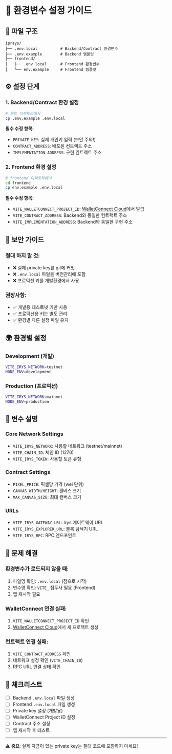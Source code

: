 # 🔧 환경변수 설정 가이드

## 📂 파일 구조

```
iprays/
├── .env.local          # Backend/Contract 환경변수
├── .env.example        # Backend 템플릿
├── frontend/
│   ├── .env.local      # Frontend 환경변수 
│   └── env.example     # Frontend 템플릿
```

## ⚙️ 설정 단계

### 1. Backend/Contract 환경 설정

```bash
# 루트 디렉토리에서
cp .env.example .env.local
```

**필수 수정 항목:**
- `PRIVATE_KEY`: 실제 개인키 입력 (보안 주의!)
- `CONTRACT_ADDRESS`: 배포된 컨트랙트 주소
- `IMPLEMENTATION_ADDRESS`: 구현 컨트랙트 주소

### 2. Frontend 환경 설정

```bash
# frontend 디렉토리에서
cd frontend
cp env.example .env.local
```

**필수 수정 항목:**
- `VITE_WALLETCONNECT_PROJECT_ID`: [WalletConnect Cloud](https://cloud.walletconnect.com/)에서 발급
- `VITE_CONTRACT_ADDRESS`: Backend와 동일한 컨트랙트 주소
- `VITE_IMPLEMENTATION_ADDRESS`: Backend와 동일한 구현 주소

## 🔐 보안 가이드

### 절대 하지 말 것:
- ❌ 실제 private key를 git에 커밋
- ❌ `.env.local` 파일을 버전관리에 포함
- ❌ 프로덕션 키를 개발환경에서 사용

### 권장사항:
- ✅ 개발용 테스트넷 키만 사용
- ✅ 프로덕션용 키는 별도 관리
- ✅ 환경별 다른 설정 파일 유지

## 🌍 환경별 설정

### Development (개발)
```bash
VITE_IRYS_NETWORK=testnet
NODE_ENV=development
```

### Production (프로덕션)
```bash
VITE_IRYS_NETWORK=mainnet
NODE_ENV=production
```

## 🔧 변수 설명

### Core Network Settings
- `VITE_IRYS_NETWORK`: 사용할 네트워크 (testnet/mainnet)
- `VITE_CHAIN_ID`: 체인 ID (1270)
- `VITE_IRYS_TOKEN`: 사용할 토큰 유형

### Contract Settings  
- `PIXEL_PRICE`: 픽셀당 가격 (wei 단위)
- `CANVAS_WIDTH/HEIGHT`: 캔버스 크기
- `MAX_CANVAS_SIZE`: 최대 캔버스 크기

### URLs
- `VITE_IRYS_GATEWAY_URL`: Irys 게이트웨이 URL
- `VITE_IRYS_EXPLORER_URL`: 블록 탐색기 URL
- `VITE_IRYS_RPC`: RPC 엔드포인트

## 🚨 문제 해결

### 환경변수가 로드되지 않을 때:
1. 파일명 확인: `.env.local` (점으로 시작)
2. 변수명 확인: `VITE_` 접두사 필요 (Frontend)
3. 앱 재시작 필요

### WalletConnect 연결 실패:
1. `VITE_WALLETCONNECT_PROJECT_ID` 확인
2. [WalletConnect Cloud](https://cloud.walletconnect.com/)에서 새 프로젝트 생성

### 컨트랙트 연결 실패:
1. `VITE_CONTRACT_ADDRESS` 확인
2. 네트워크 설정 확인 (`VITE_CHAIN_ID`)
3. RPC URL 연결 상태 확인

## 📝 체크리스트

- [ ] Backend `.env.local` 파일 생성
- [ ] Frontend `.env.local` 파일 생성  
- [ ] Private key 설정 (개발용)
- [ ] WalletConnect Project ID 설정
- [ ] Contract 주소 설정
- [ ] 앱 재시작 후 테스트

---

⚠️ **중요**: 실제 자금이 있는 private key는 절대 코드에 포함하지 마세요!